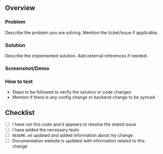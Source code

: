 ## Overview

### Problem

Describe the problem you are solving. Mention the ticket/issue if applicable.

### Solution

Describe the implemented solution. Add external references if needed.

### Screenshot/Demo

### How to test

- Steps to be followed to verify the solution or code changes
- Mention if there is any config change or backend change to be synced

## Checklist

- [ ] I have run this code and it appears to resolve the stated issue
- [ ] I have added the necessary tests
- [ ] `README.md` updated and added information about my change
- [ ] Documentation website is updated with information related to this change
